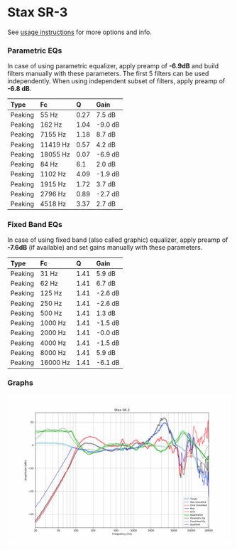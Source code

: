 # Stax SR-3
See [usage instructions](https://github.com/jaakkopasanen/AutoEq#usage) for more options and info.

### Parametric EQs
In case of using parametric equalizer, apply preamp of **-6.9dB** and build filters manually
with these parameters. The first 5 filters can be used independently.
When using independent subset of filters, apply preamp of **-6.8 dB**.

| Type    | Fc       |    Q | Gain    |
|:--------|:---------|:-----|:--------|
| Peaking | 55 Hz    | 0.27 | 7.5 dB  |
| Peaking | 162 Hz   | 1.04 | -9.0 dB |
| Peaking | 7155 Hz  | 1.18 | 8.7 dB  |
| Peaking | 11419 Hz | 0.57 | 4.2 dB  |
| Peaking | 18055 Hz | 0.07 | -6.9 dB |
| Peaking | 84 Hz    | 6.1  | 2.0 dB  |
| Peaking | 1102 Hz  | 4.09 | -1.9 dB |
| Peaking | 1915 Hz  | 1.72 | 3.7 dB  |
| Peaking | 2796 Hz  | 0.89 | -2.7 dB |
| Peaking | 4518 Hz  | 3.37 | 2.7 dB  |

### Fixed Band EQs
In case of using fixed band (also called graphic) equalizer, apply preamp of **-7.6dB**
(if available) and set gains manually with these parameters.

| Type    | Fc       |    Q | Gain    |
|:--------|:---------|:-----|:--------|
| Peaking | 31 Hz    | 1.41 | 5.9 dB  |
| Peaking | 62 Hz    | 1.41 | 6.7 dB  |
| Peaking | 125 Hz   | 1.41 | -2.6 dB |
| Peaking | 250 Hz   | 1.41 | -2.6 dB |
| Peaking | 500 Hz   | 1.41 | 1.3 dB  |
| Peaking | 1000 Hz  | 1.41 | -1.5 dB |
| Peaking | 2000 Hz  | 1.41 | -0.0 dB |
| Peaking | 4000 Hz  | 1.41 | -1.5 dB |
| Peaking | 8000 Hz  | 1.41 | 5.9 dB  |
| Peaking | 16000 Hz | 1.41 | -6.1 dB |

### Graphs
![](./Stax%20SR-3.png)